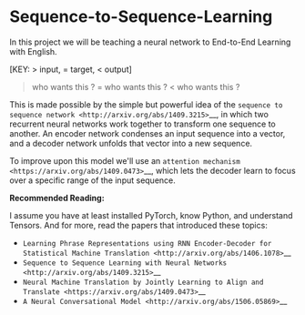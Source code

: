 # Sequence-to-Sequence-Learning

In this project we will be teaching a neural network to End-to-End Learning with English.

[KEY: > input, = target, < output]
> who wants this ?
= who wants this ?
< who wants this ?

This is made possible by the simple but powerful idea of the `sequence to sequence network <http://arxiv.org/abs/1409.3215>`__, in which two recurrent neural networks work together to transform one sequence to another. An encoder network condenses an input sequence into a vector, and a decoder network unfolds that vector into a new sequence.

To improve upon this model we'll use an `attention mechanism <https://arxiv.org/abs/1409.0473>`__, which lets the decoder learn to focus over a specific range of the input sequence.

**Recommended Reading:**

I assume you have at least installed PyTorch, know Python, and
understand Tensors.
And for more, read the papers that introduced these topics:
-  `Learning Phrase Representations using RNN Encoder-Decoder for
   Statistical Machine Translation <http://arxiv.org/abs/1406.1078>`__
-  `Sequence to Sequence Learning with Neural
   Networks <http://arxiv.org/abs/1409.3215>`__
-  `Neural Machine Translation by Jointly Learning to Align and
   Translate <https://arxiv.org/abs/1409.0473>`__
-  `A Neural Conversational Model <http://arxiv.org/abs/1506.05869>`__
